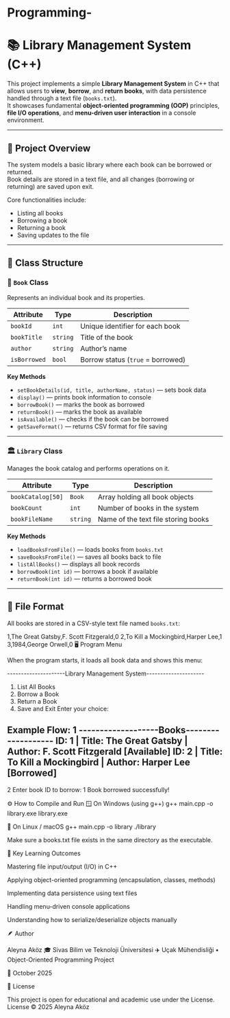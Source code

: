 # Programming-

# 📚 Library Management System (C++)

This project implements a simple **Library Management System** in C++ that allows users to **view**, **borrow**, and **return books**, with data persistence handled through a text file (`books.txt`).  
It showcases fundamental **object-oriented programming (OOP)** principles, **file I/O operations**, and **menu-driven user interaction** in a console environment.

---

## 🧩 Project Overview

The system models a basic library where each book can be borrowed or returned.  
Book details are stored in a text file, and all changes (borrowing or returning) are saved upon exit.

Core functionalities include:
- Listing all books  
- Borrowing a book  
- Returning a book  
- Saving updates to the file  

---

## 🧱 Class Structure

### 🧾 `Book` Class
Represents an individual book and its properties.

| Attribute | Type | Description |
|------------|------|-------------|
| `bookId` | `int` | Unique identifier for each book |
| `bookTitle` | `string` | Title of the book |
| `author` | `string` | Author’s name |
| `isBorrowed` | `bool` | Borrow status (`true` = borrowed) |

**Key Methods**
- `setBookDetails(id, title, authorName, status)` — sets book data  
- `display()` — prints book information to console  
- `borrowBook()` — marks the book as borrowed  
- `returnBook()` — marks the book as available  
- `isAvailable()` — checks if the book can be borrowed  
- `getSaveFormat()` — returns CSV format for file saving  

---

### 🏛️ `Library` Class
Manages the book catalog and performs operations on it.

| Attribute | Type | Description |
|------------|------|-------------|
| `bookCatalog[50]` | `Book` | Array holding all book objects |
| `bookCount` | `int` | Number of books in the system |
| `bookFileName` | `string` | Name of the text file storing books |

**Key Methods**
- `loadBooksFromFile()` — loads books from `books.txt`  
- `saveBooksFromFile()` — saves all books back to file  
- `listAllBooks()` — displays all book records  
- `borrowBook(int id)` — borrows a book if available  
- `returnBook(int id)` — returns a borrowed book  

---

## 📂 File Format

All books are stored in a CSV-style text file named `books.txt`:

1,The Great Gatsby,F. Scott Fitzgerald,0
2,To Kill a Mockingbird,Harper Lee,1
3,1984,George Orwell,0
🖥️ Program Menu

When the program starts, it loads all book data and shows this menu:

---------------------Library Management System---------------------
1. List All Books
2. Borrow a Book
3. Return a Book
4. Save and Exit
Enter your choice:

Example Flow:
1
-------------------Books-------------------
ID: 1 | Title: The Great Gatsby | Author: F. Scott Fitzgerald [Available]
ID: 2 | Title: To Kill a Mockingbird | Author: Harper Lee [Borrowed]
-------------------------------------------

2
Enter book ID to borrow: 1
Book borrowed successfully!

⚙️ How to Compile and Run
🪟 On Windows (using g++)
g++ main.cpp -o library.exe
library.exe

🐧 On Linux / macOS
g++ main.cpp -o library
./library


Make sure a books.txt file exists in the same directory as the executable.

🧠 Key Learning Outcomes

Mastering file input/output (I/O) in C++

Applying object-oriented programming (encapsulation, classes, methods)

Implementing data persistence using text files

Handling menu-driven console applications

Understanding how to serialize/deserialize objects manually

🪶 Author

Aleyna Aköz
🎓 Sivas Bilim ve Teknoloji Üniversitesi
✈️ Uçak Mühendisliği • Object-Oriented Programming Project

📅 October 2025

📜 License

This project is open for educational and academic use under the License.
License © 2025 Aleyna Aköz
